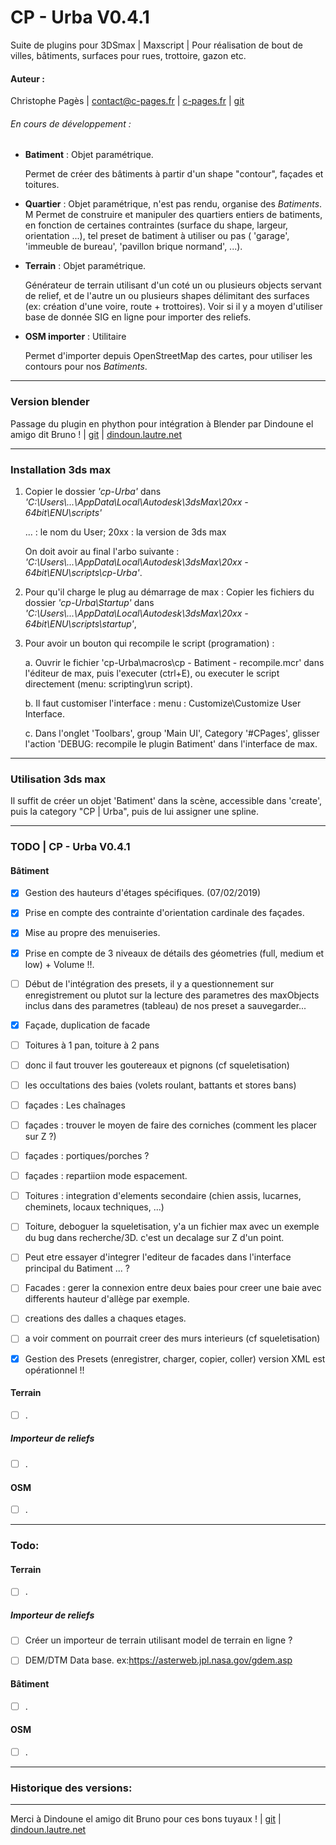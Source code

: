 # CP - Urba V0.4.1
Suite de plugins pour 3DSmax  |  Maxscript  | Pour réalisation de bout de villes, bâtiments, surfaces pour rues, trottoire, gazon etc.

#### Auteur :

 Christophe Pagès |  contact@c-pages.fr  |   [c-pages.fr](http://c-pages.fr)  | [git](https://github.com/c-pages/cp-Urba)

 ###### En cours de développement :

 - __Batiment__ : Objet paramétrique.

     Permet de créer des bâtiments à partir d'un shape "contour", façades et toitures.

 - __Quartier__ : Objet paramétrique, n'est pas rendu, organise des _Batiments_.
M
     Permet de construire et manipuler des quartiers entiers de batiments, en fonction de certaines contraintes (surface du shape, largeur, orientation ...), tel preset de batiment à utiliser ou pas ( 'garage',  'immeuble de bureau', 'pavillon brique normand', ...).
 - __Terrain__ : Objet paramétrique.

     Générateur de terrain utilisant d'un coté un ou plusieurs objects servant de relief, et de l'autre un ou plusieurs shapes délimitant des surfaces (ex: création d'une voire, route + trottoires). Voir si il y a moyen d'utiliser base de donnée SIG en ligne pour importer des reliefs.

 - __OSM importer__ : Utilitaire

     Permet d'importer depuis OpenStreetMap des cartes, pour utiliser les contours pour nos _Batiments_.


 ----------



 ### Version blender
 Passage du plugin en phython pour intégration à Blender par Dindoune el amigo dit Bruno ! | [git](https://github.com/dindoun) | [dindoun.lautre.net](http://www.dindoun.lautre.net/)


----------
 ### Installation 3ds max

1.  Copier le dossier _'cp-Urba'_ dans _'C:\Users\\...\AppData\Local\Autodesk\3dsMax\20xx - 64bit\ENU\scripts\'_

    ...     : le nom du User;
    20xx    : la version de 3ds max

    On doit avoir au final l'arbo suivante :  _'C:\Users\\...\AppData\Local\Autodesk\3dsMax\20xx - 64bit\ENU\scripts\cp-Urba\'_.

2.  Pour qu'il charge le plug au démarrage de max : Copier les fichiers du dossier _'cp-Urba\Startup\'_ dans _'C:\Users\\...\AppData\Local\Autodesk\3dsMax\20xx - 64bit\ENU\scripts\startup\'_,
3.  Pour avoir un bouton qui recompile le script (programation) :

    a. Ouvrir le fichier 'cp-Urba\macros\cp - Batiment - recompile.mcr' dans l'éditeur de max, puis l'executer (ctrl+E), ou executer le script directement (menu: scripting\run script).

    b. Il faut customiser l'interface : menu : Customize\Customize User Interface.

    c. Dans l'onglet 'Toolbars', group 'Main UI', Category '#CPages', glisser l'action 'DEBUG: recompile le plugin Batiment' dans l'interface de max.

----------
 ### Utilisation 3ds max

Il suffit de créer un objet 'Batiment' dans la scène, accessible dans 'create', puis la category "CP | Urba", puis de lui assigner une spline.


 ----------
### TODO | CP - Urba V0.4.1


#### __Bâtiment__
  - [x] Gestion des hauteurs d'étages spécifiques. (07/02/2019)
  - [x] Prise en compte des contrainte d'orientation cardinale des façades.
  - [x] Mise au propre des menuiseries.
  - [x] Prise en compte de 3 niveaux de détails des géometries (full, medium et low) + Volume !!.
  - [ ] Début de l'intégration des presets, il y a questionnement sur enregistrement ou plutot sur la lecture des parametres des maxObjects inclus dans des parametres (tableau) de nos preset a sauvegarder...
  - [x] Façade, duplication de facade
  - [ ] Toitures à 1 pan, toiture à 2 pans
  - [ ] donc il faut trouver les goutereaux et pignons (cf squeletisation)
  - [ ] les occultations des baies (volets roulant, battants et stores bans)
  - [ ] façades : Les chaînages
  - [ ] façades : trouver le moyen de faire des corniches (comment les placer sur Z ?)
  - [ ] façades : portiques/porches ?
  - [ ] façades : repartiion mode espacement.
  - [ ] Toitures : integration d'elements secondaire (chien assis, lucarnes, cheminets, locaux techniques, ...)
  - [ ] Toiture, deboguer la squeletisation, y'a un fichier max avec un exemple du bug dans recherche/3D. c'est un decalage sur Z d'un point.
  - [ ] Peut etre essayer d'integrer l'editeur de facades dans l'interface principal du Batiment ... ?
  - [ ] Facades : gerer la connexion entre deux baies pour creer une baie avec differents hauteur d'allège par exemple.
  - [ ] creations des dalles a chaques etages.
  - [ ] a voir comment on pourrait creer des murs interieurs (cf squeletisation)
  - [x] Gestion des Presets (enregistrer, charger, copier, coller) version XML est opérationnel !!



#### __Terrain__
  - [ ]  .


##### Importeur de reliefs
- [ ] .


#### __OSM__
 - [ ] .
 ----------
### Todo:

#### __Terrain__
  - [ ]  .


##### Importeur de reliefs
- [ ] Créer un importeur de terrain utilisant model de terrain en ligne ?
- [ ] DEM/DTM Data base. ex:https://asterweb.jpl.nasa.gov/gdem.asp



#### __Bâtiment__
  - [ ] .

#### __OSM__
 - [ ] .
_____________________________
### Historique des versions:




----------

Merci à Dindoune el amigo dit Bruno pour ces bons tuyaux ! | [git](https://github.com/dindoun) | [dindoun.lautre.net](http://www.dindoun.lautre.net/)
